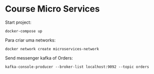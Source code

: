 # Course Micro Services

Start project:

    docker-compose up

Para criar uma networks:

    docker network create microservices-network

Send messenger kafka of Orders:

    kafka-console-producer --broker-list localhost:9092 --topic orders